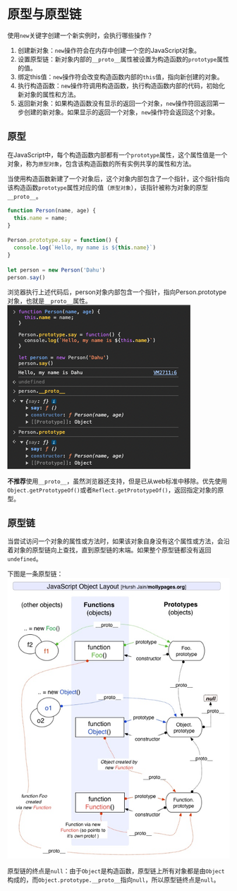 # 原型与原型链
使用`new`关键字创建一个新实例时，会执行哪些操作？
1. 创建新对象：`new`操作符会在内存中创建一个空的JavaScript对象。
2. 设置原型链：新对象内部的`__proto__`属性被设置为构造函数的`prototype`属性的值。
3. 绑定this值：`new`操作符会改变构造函数内部的`this`值，指向新创建的对象。
4. 执行构造函数：`new`操作符调用构造函数，执行构造函数内部的代码，初始化新对象的属性和方法。
5. 返回新对象：如果构造函数没有显示的返回一个对象，`new`操作符回返回第一步创建的新对象。如果显示的返回一个对象，`new`操作符会返回这个对象。

## 原型
在JavaScript中，每个构造函数内部都有一个`prototype`属性，这个属性值是一个对象，称为`原型对象`，包含该构造函数的所有实例共享的属性和方法。  

当使用构造函数新建了一个对象后，这个对象内部包含了一个指针，这个指针指向该构造函数`prototype`属性对应的值（`原型对象`），该指针被称为对象的原型`__proto__`。
```javascript
function Person(name, age) {
  this.name = name;
}

Person.prototype.say = function() {
  console.log(`Hello, my name is ${this.name}`)
}

let person = new Person('Dahu')
person.say()
```
浏览器执行上述代码后，person对象内部包含一个指针，指向Person.prototype对象，也就是`__proto__`属性。
<img src="../../public/原型.png" alt="person对象截图" />

**不推荐**使用`__proto__`，虽然浏览器还支持，但是已从web标准中移除。优先使用`Object.getPrototypeOf()`或者`Reflect.getPrototypeOf()`，返回指定对象的原型。

## 原型链
当尝试访问一个对象的属性或方法时，如果该对象自身没有这个属性或方法，会沿着对象的原型链向上查找，直到原型链的末端。如果整个原型链都没有返回`undefined`。

下图是一条原型链：
<img src="../../public/原型链.png" alt="原型链" /> 

原型链的终点是`null`：由于`Object`是构造函数，原型链上所有对象都是由`Object`构成的，而`Object.prototype.__proto__`指向`null`，所以原型链终点是`null`。
